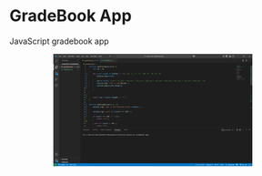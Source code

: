 # GradeBook App
JavaScript gradebook app

<p align="center">
        <img src="./images/Screenshot (42).png" width="350" title="hover text">
    </p>
   